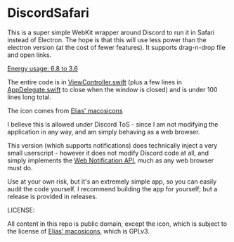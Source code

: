# DiscordSafari
This is a super simple WebKit wrapper around Discord to run it in Safari instead of Electron. The hope is that this will use less power than the electron version (at the cost of fewer features). It supports drag-n-drop file and open links. 

[Energy usage: 6.8 to 3.6](energy_usage.png)

The entire code is in [ViewController.swift](DiscordSafari/ViewController.swift) (plus a few lines in  [AppDelegate.swift](DiscordSafari/AppDelegate.swift) to close when the window is closed)  and is under 100 lines long total.

The icon comes from [Elias' macosicons](https://github.com/elrumo/macOS_Big_Sur_icons_replacements)

I believe this is allowed under Discord ToS - since I am not modifying the application in any way, and am simply behaving as a web browser.

This version (which supports notifications) does technically inject a very small userscript - however it does not modify Discord code at all, and simply implements the [Web Notification API](https://developer.mozilla.org/en-US/docs/Web/API/Notification), much as any web browser must do.

Use at your own risk, but it's an extremely simple app, so you can easily audit the code yourself. I recommend building the app for yourself; but a release is provided in releases.

LICENSE:

All content in this repo is public domain, except the icon, which is subject to the license of [Elias' macosicons](https://github.com/elrumo/macOS_Big_Sur_icons_replacements), which is GPLv3.
